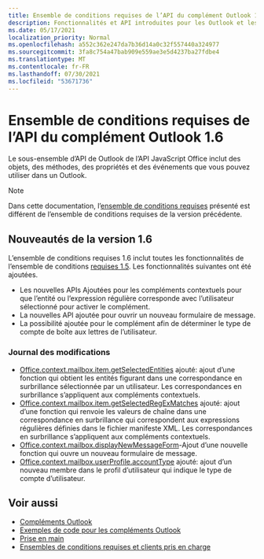 ```yaml
---
title: Ensemble de conditions requises de l’API du complément Outlook 1.6
description: Fonctionnalités et API introduites pour les Outlook et les API JavaScript Office dans le cadre de l’API de boîte aux lettres 1.6.
ms.date: 05/17/2021
localization_priority: Normal
ms.openlocfilehash: a552c362e247da7b36d14a0c32f557440a324977
ms.sourcegitcommit: 3fa8c754a47bab909e559ae3e5d4237ba27fdbe4
ms.translationtype: MT
ms.contentlocale: fr-FR
ms.lasthandoff: 07/30/2021
ms.locfileid: "53671736"
---
```

# <a name="outlook-add-in-api-requirement-set-16"></a>Ensemble de conditions requises de l’API du complément Outlook 1.6

Le sous-ensemble d’API de Outlook de l’API JavaScript Office inclut des objets, des méthodes, des propriétés et des événements que vous pouvez utiliser dans un Outlook.

> [!NOTE]
> Dans cette documentation, l’[ensemble de conditions requises](../../requirement-sets/outlook-api-requirement-sets.md) présenté est différent de l’ensemble de conditions requises de la version précédente.

## <a name="whats-new-in-16"></a>Nouveautés de la version 1.6

L’ensemble de conditions requises 1.6 inclut toutes les fonctionnalités de l’ensemble de conditions [requises 1.5](../requirement-set-1.5/outlook-requirement-set-1.5.md). Les fonctionnalités suivantes ont été ajoutées.

- Les nouvelles APIs Ajoutées pour les compléments contextuels pour que l’entité ou l’expression régulière corresponde avec l’utilisateur sélectionné pour activer le complément.
- La nouvelles API ajoutée pour ouvrir un nouveau formulaire de message.
- La possibilité ajoutée pour le complément afin de déterminer le type de compte de boîte aux lettres de l’utilisateur.

### <a name="change-log"></a>Journal des modifications

- [Office.context.mailbox.item.getSelectedEntities](office.context.mailbox.item.md#methods) ajouté: ajout d’une fonction qui obtient les entités figurant dans une correspondance en surbrillance sélectionnée par un utilisateur. Les correspondances en surbrillance s’appliquent aux compléments contextuels.
- [Office.context.mailbox.item.getSelectedRegExMatches](office.context.mailbox.item.md#methods) ajouté: ajout d’une fonction qui renvoie les valeurs de chaîne dans une correspondance en surbrillance qui correspondent aux expressions régulières définies dans le fichier manifeste XML. Les correspondances en surbrillance s’appliquent aux compléments contextuels.
- [Office.context.mailbox.displayNewMessageForm](office.context.mailbox.md#methods)-Ajout d’une nouvelle fonction qui ouvre un nouveau formulaire de message.
- [Office.context.mailbox.userProfile.accountType](/javascript/api/outlook/office.userprofile?view=outlook-js-1.6&preserve-view=true#accountType) ajouté: ajout d’un nouveau membre dans le profil d’utilisateur qui indique le type de compte d’utilisateur.

## <a name="see-also"></a>Voir aussi

- [Compléments Outlook](../../../outlook/outlook-add-ins-overview.md)
- [Exemples de code pour les compléments Outlook](https://developer.microsoft.com/outlook/gallery/?filterBy=Outlook,Samples,Add-ins)
- [Prise en main](../../../quickstarts/outlook-quickstart.md)
- [Ensembles de conditions requises et clients pris en charge](../../requirement-sets/outlook-api-requirement-sets.md)
